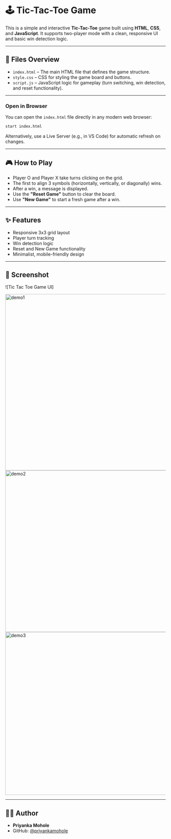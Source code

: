 # 🕹️ Tic-Tac-Toe Game

This is a simple and interactive **Tic-Tac-Toe** game built using **HTML**, **CSS**, and **JavaScript**. It supports two-player mode with a clean, responsive UI and basic win detection logic.

---

## 📁 Files Overview

- `index.html` – The main HTML file that defines the game structure.
- `style.css` – CSS for styling the game board and buttons.
- `script.js` – JavaScript logic for gameplay (turn switching, win detection, and reset functionality).

---


### Open in Browser

You can open the `index.html` file directly in any modern web browser:

```bash
start index.html
```

Alternatively, use a Live Server (e.g., in VS Code) for automatic refresh on changes.

---

## 🎮 How to Play

- Player O and Player X take turns clicking on the grid.
- The first to align 3 symbols (horizontally, vertically, or diagonally) wins.
- After a win, a message is displayed.
- Use the **"Reset Game"** button to clear the board.
- Use **"New Game"** to start a fresh game after a win.

---

## ✨ Features

- Responsive 3x3 grid layout
- Player turn tracking
- Win detection logic
- Reset and New Game functionality
- Minimalist, mobile-friendly design

---

## 📸 Screenshot

![Tic Tac Toe Game UI]

<img width="554" alt="demo1" src="https://github.com/user-attachments/assets/f1eb24f9-b6d2-4eac-83b9-8ecf86be06d8" />


<img width="508" alt="demo2" src="https://github.com/user-attachments/assets/7fc550d5-36f4-4722-b060-af7535e044f9" />

<img width="512" alt="demo3" src="https://github.com/user-attachments/assets/ce47a611-e0f9-4b50-b71c-d58b163dda93" />

---

## 🙋‍♀️ Author

- **Priyanka Mohole**
- GitHub: [@priyankamohole](https://github.com/priyankamohole)

